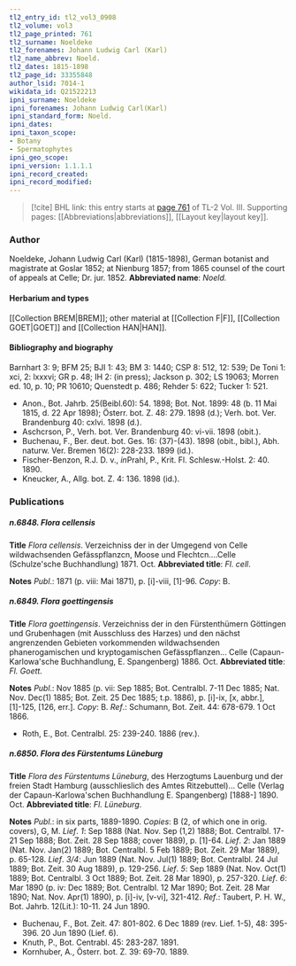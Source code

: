 ```yaml
---
tl2_entry_id: tl2_vol3_0908
tl2_volume: vol3
tl2_page_printed: 761
tl2_surname: Noeldeke
tl2_forenames: Johann Ludwig Carl (Karl)
tl2_name_abbrev: Noeld.
tl2_dates: 1815-1898
tl2_page_id: 33355848
author_lsid: 7014-1
wikidata_id: Q21522213
ipni_surname: Noeldeke
ipni_forenames: Johann Ludwig Carl(Karl)
ipni_standard_form: Noeld.
ipni_dates: 
ipni_taxon_scope: 
- Botany
- Spermatophytes
ipni_geo_scope: 
ipni_version: 1.1.1.1
ipni_record_created: 
ipni_record_modified:
---
```



> [!cite] BHL link: this entry starts at [page 761](https://www.biodiversitylibrary.org/page/33355848) of TL-2 Vol. III.
> Supporting pages: [[Abbreviations|abbreviations]], [[Layout key|layout key]].

### Author

Noeldeke, Johann Ludwig Carl (Karl) (1815-1898), German botanist and magistrate at Goslar 1852; at Nienburg 1857; from 1865 counsel of the court of appeals at Celle; Dr. jur. 1852. 
**Abbreviated name**: *Noeld.*

#### Herbarium and types

[[Collection BREM|BREM]]; other material at [[Collection F|F]], [[Collection GOET|GOET]] and [[Collection HAN|HAN]].

#### Bibliography and biography

Barnhart 3: 9; BFM 25; BJI 1: 43; BM 3: 1440; CSP 8: 512, 12: 539; De Toni 1: xci, 2: lxxxvi; GR p. 48; IH 2: (in press); Jackson p. 302; LS 19063; Morren ed. 10, p. 10; PR 10610; Quenstedt p. 486; Rehder 5: 622; Tucker 1: 521.
- Anon., Bot. Jahrb. 25(Beibl.60): 54. 1898; Bot. Not. 1899: 48 (b. 11 Mai 1815, d. 22 Apr 1898); Österr. bot. Z. 48: 279. 1898 (d.); Verh. bot. Ver. Brandenburg 40: cxlvi. 1898 (d.).
- Aschcrson, P., Verh. bot. Ver. Brandenburg 40: vi-vii. 1898 (obit.).
- Buchenau, F., Ber. deut. bot. Ges. 16: (37)-(43). 1898 (obit., bibl.), Abh. naturw. Ver. Bremen 16(2): 228-233. 1899 (id.).
- Fischer-Benzon, R.J. D. v., *in*Prahl, P., Krit. Fl. Schlesw.-Holst. 2: 40. 1890.
- Kneucker, A., Allg. bot. Z. 4: 136. 1898 (id.).

### Publications

##### n.6848. Flora cellensis

**Title**
*Flora cellensis*. Verzeichniss der in der Umgegend von Celle wildwachsenden Gefässpflanzcn, Moose und Flechtcn....Celle (Schulze'sche Buchhandlung) 1871. Oct.
**Abbreviated title**: *Fl. cell*.

**Notes**
*Publ*.: 1871 (p. viii: Mai 1871), p. \[i\]-viii, \[1\]-96. *Copy*: B.

##### n.6849. Flora goettingensis

**Title**
*Flora goettingensis*. Verzeichniss der in den Fürstenthümern Göttingen und Grubenhagen (mit Ausschluss des Harzes) und den nächst angrenzenden Gebieten vorkommenden wildwachsenden phanerogamischen und kryptogamischen Gefässpflanzen... Celle (Capaun-Karlowa'sche Buchhandlung, E. Spangenberg) 1886. Oct.
**Abbreviated title**: *Fl. Goett.*

**Notes**
*Publ*.: Nov 1885 (p. vii: Sep 1885; Bot. Centralbl. 7-11 Dec 1885; Nat. Nov. Dec(1) 1885; Bot. Zeit. 25 Dec 1885; t.p. 1886), p. \[i\]-ix, \[x, abbr.\], \[1\]-125, \[126, err.\]. *Copy*: B.
*Ref*.: Schumann, Bot. Zeit. 44: 678-679. 1 Oct 1866.
- Roth, E., Bot. Centralbl. 25: 239-240. 1886 (rev.).

##### n.6850. Flora des Fürstentums Lüneburg

**Title**
*Flora des Fürstentums Lüneburg*, des Herzogtums Lauenburg und der freien Stadt Hamburg (ausschlieslich des Amtes Ritzebuttel)... Celle (Verlag der Capaun-Karlowa'schen Buchhandlung E. Spangenberg) \[1888-\] 1890. Oct.
**Abbreviated title**: *Fl. Lüneburg*.

**Notes**
*Publ*.: in six parts, 1889-1890. *Copies*: B (2, of which one in orig. covers), G, M.
*Lief*. *1*: Sep 1888 (Nat. Nov. Sep (1,2) 1888; Bot. Centralbl. 17-21 Sep 1888; Bot. Zeit. 28 Sep 1888; cover 1889), p. \[1\]-64.
*Lief*. *2*: Jan 1889 (Nat. Nov. Jan(2) 1889; Bot. Centralbl. 5 Feb 1889; Bot. Zeit. 29 Mar 1889), p. 65-128.
*Lief*. *3/4*: Jun 1889 (Nat. Nov. Jul(1) 1889; Bot. Centralbl. 24 Jul 1889; Bot. Zeit. 30 Aug 1889), p. 129-256.
*Lief*. *5*: Sep 1889 (Nat. Nov. Oct(1) 1889; Bot. Centralbl. 3 Oct 1889; Bot. Zeit. 28 Mar 1890), p. 257-320.
*Lief*. *6*: Mar 1890 (p. iv: Dec 1889; Bot. Centralbl. 12 Mar 1890; Bot. Zeit. 28 Mar 1890; Nat. Nov. Apr(1) 1890), p. \[i\]-iv, \[v-vi\], 321-412.
*Ref*.: Taubert, P. H. W., Bot. Jahrb. 12(Lit.): 10-11. 24 Jun 1890.
- Buchenau, F., Bot. Zeit. 47: 801-802. 6 Dec 1889 (rev. Lief. 1-5), 48: 395-396. 20 Jun 1890 (Lief. 6).
- Knuth, P., Bot. Centrabl. 45: 283-287. 1891.
- Kornhuber, A., Österr. bot. Z. 39: 69-70. 1889.

